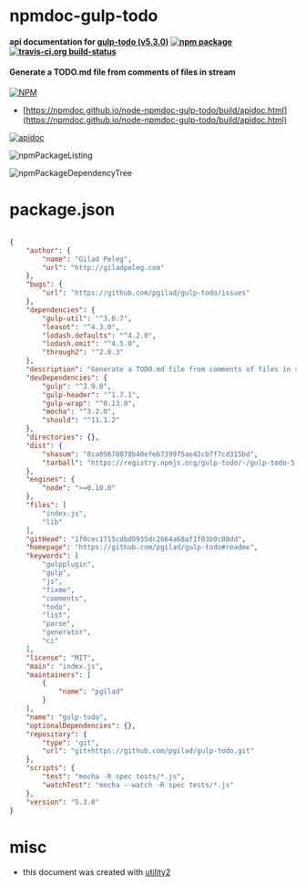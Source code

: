 # npmdoc-gulp-todo

#### api documentation for  [gulp-todo (v5.3.0)](https://github.com/pgilad/gulp-todo#readme)  [![npm package](https://img.shields.io/npm/v/npmdoc-gulp-todo.svg?style=flat-square)](https://www.npmjs.org/package/npmdoc-gulp-todo) [![travis-ci.org build-status](https://api.travis-ci.org/npmdoc/node-npmdoc-gulp-todo.svg)](https://travis-ci.org/npmdoc/node-npmdoc-gulp-todo)

#### Generate a TODO.md file from comments of files in stream

[![NPM](https://nodei.co/npm/gulp-todo.png?downloads=true&downloadRank=true&stars=true)](https://www.npmjs.com/package/gulp-todo)

- [https://npmdoc.github.io/node-npmdoc-gulp-todo/build/apidoc.html](https://npmdoc.github.io/node-npmdoc-gulp-todo/build/apidoc.html)

[![apidoc](https://npmdoc.github.io/node-npmdoc-gulp-todo/build/screenCapture.buildCi.browser.%252Ftmp%252Fbuild%252Fapidoc.html.png)](https://npmdoc.github.io/node-npmdoc-gulp-todo/build/apidoc.html)

![npmPackageListing](https://npmdoc.github.io/node-npmdoc-gulp-todo/build/screenCapture.npmPackageListing.svg)

![npmPackageDependencyTree](https://npmdoc.github.io/node-npmdoc-gulp-todo/build/screenCapture.npmPackageDependencyTree.svg)



# package.json

```json

{
    "author": {
        "name": "Gilad Peleg",
        "url": "http://giladpeleg.com"
    },
    "bugs": {
        "url": "https://github.com/pgilad/gulp-todo/issues"
    },
    "dependencies": {
        "gulp-util": "^3.0.7",
        "leasot": "^4.3.0",
        "lodash.defaults": "^4.2.0",
        "lodash.omit": "^4.5.0",
        "through2": "^2.0.3"
    },
    "description": "Generate a TODO.md file from comments of files in stream",
    "devDependencies": {
        "gulp": "^3.9.0",
        "gulp-header": "^1.7.1",
        "gulp-wrap": "^0.13.0",
        "mocha": "^3.2.0",
        "should": "^11.1.2"
    },
    "directories": {},
    "dist": {
        "shasum": "8ca05678078b40efeb739975ae42cb7f7cd315bd",
        "tarball": "https://registry.npmjs.org/gulp-todo/-/gulp-todo-5.3.0.tgz"
    },
    "engines": {
        "node": ">=0.10.0"
    },
    "files": [
        "index.js",
        "lib"
    ],
    "gitHead": "1f0cec1715cdbd0935dc2664a68af1f03b0c08dd",
    "homepage": "https://github.com/pgilad/gulp-todo#readme",
    "keywords": [
        "gulpplugin",
        "gulp",
        "js",
        "fixme",
        "comments",
        "todo",
        "list",
        "parse",
        "generator",
        "ci"
    ],
    "license": "MIT",
    "main": "index.js",
    "maintainers": [
        {
            "name": "pgilad"
        }
    ],
    "name": "gulp-todo",
    "optionalDependencies": {},
    "repository": {
        "type": "git",
        "url": "git+https://github.com/pgilad/gulp-todo.git"
    },
    "scripts": {
        "test": "mocha -R spec tests/*.js",
        "watchTest": "mocha --watch -R spec tests/*.js"
    },
    "version": "5.3.0"
}
```



# misc
- this document was created with [utility2](https://github.com/kaizhu256/node-utility2)
